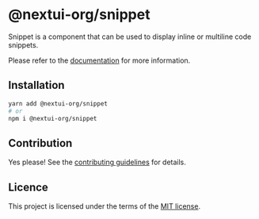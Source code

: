 # @nextui-org/snippet

Snippet is a component that can be used to display inline or multiline code snippets.

Please refer to the [documentation](https://nextui.org/docs/components/snippet) for more information.

## Installation

```sh
yarn add @nextui-org/snippet
# or
npm i @nextui-org/snippet
```

## Contribution

Yes please! See the
[contributing guidelines](https://github.com/nextui-org/nextui/blob/master/CONTRIBUTING.md)
for details.

## Licence

This project is licensed under the terms of the
[MIT license](https://github.com/nextui-org/nextui/blob/master/LICENSE).
